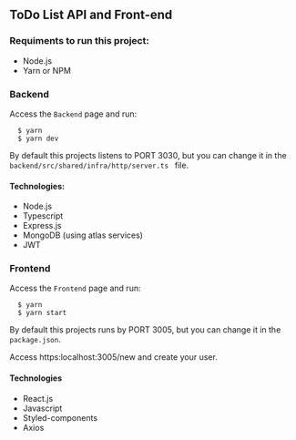 ## ToDo List API and Front-end

### Requiments to run this project:
- Node.js
- Yarn or NPM

### Backend
Access the `Backend` page and run:
```
  $ yarn
  $ yarn dev
```
By default this projects listens to PORT 3030, but you can change it in the `backend/src/shared/infra/http/server.ts ` file.

#### Technologies:
 - Node.js
 - Typescript
 - Express.js
 - MongoDB (using atlas services)
 - JWT

### Frontend
Access the `Frontend` page and run:
```
  $ yarn
  $ yarn start
```
By default this projects runs by PORT 3005, but you can change it in the `package.json`.

Access https:localhost:3005/new and create your user.

#### Technologies
- React.js
- Javascript
- Styled-components
- Axios
